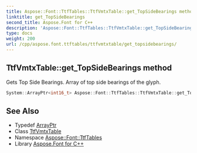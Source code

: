 ```yaml
---
title: Aspose::Font::TtfTables::TtfVmtxTable::get_TopSideBearings method
linktitle: get_TopSideBearings
second_title: Aspose.Font for C++
description: 'Aspose::Font::TtfTables::TtfVmtxTable::get_TopSideBearings method. Gets Top Side Bearings. Array of top side bearings of the glyph in C++.'
type: docs
weight: 200
url: /cpp/aspose.font.ttftables/ttfvmtxtable/get_topsidebearings/
---
```

## TtfVmtxTable::get_TopSideBearings method


Gets Top Side Bearings. Array of top side bearings of the glyph.

```cpp
System::ArrayPtr<int16_t> Aspose::Font::TtfTables::TtfVmtxTable::get_TopSideBearings()
```

## See Also

* Typedef [ArrayPtr](../../../system/arrayptr/)
* Class [TtfVmtxTable](../)
* Namespace [Aspose::Font::TtfTables](../../)
* Library [Aspose.Font for C++](../../../)
